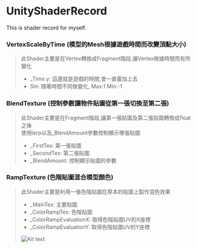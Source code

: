 # UnityShaderRecord
This is shader record for myself.

### VertexScaleByTime (模型的Mesh根據遊戲時間而改變頂點大小) <br />

> 此Shader主要是在Vertex轉換成Fragment階段,讓Vertex根據時間而有所變化<br />
> * _Time.y: 這邊就是遊戲的時間,會一直蕾加上去<br />
> * Sin: 隨著時間不同做變化, Max:1  Min:-1<br />

### BlendTexture (控制參數讓物件貼圖從第一張切換至第二張) <br />

> 此Shader主要是在Fragment階段,讓第一張貼圖及第二張貼圖轉換成float之後<br />
> 使用lerp以及_BlendAmount參數控制顯示哪張貼圖<br />
> * _FirstTex: 第一張貼圖<br />
> * _SecondTex: 第二張貼圖<br />
> * _BlendAmount: 控制顯示貼圖的參數<br />

### RampTexture (色階貼圖混合模型顏色) <br />

> 此Shader主要是利用一張色階貼圖在原本的貼圖上製作混色效果<br />
> * _MainTex: 主要貼圖<br />
> * _ColorRampTex: 色階貼圖<br />
> * _ColorRampEvaluationX: 取得色階貼圖UV的X座標<br />
> * _ColorRampEvaluationY: 取得色階貼圖UV的Y座標<br />
>
> ![Alt text](https://drive.google.com/uc?export=view&id=18CvXxMejbc9FZi8hBa0reo79IK48dg8B)
